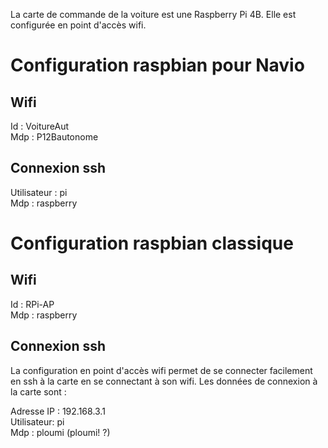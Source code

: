 La carte de commande de la voiture est une Raspberry Pi 4B. Elle est configurée en point d'accès wifi. 

# Configuration raspbian pour Navio

## Wifi

Id : VoitureAut\
Mdp : P12Bautonome

## Connexion ssh

Utilisateur : pi\
Mdp : raspberry

# Configuration raspbian classique

## Wifi

Id : RPi-AP\
Mdp : raspberry

## Connexion ssh

La configuration en point d'accès wifi permet de se connecter facilement en ssh à la carte en se connectant à son wifi. Les données de connexion à la carte sont :

Adresse IP : 192.168.3.1\
Utilisateur: pi\
Mdp : ploumi (ploumi! ?)